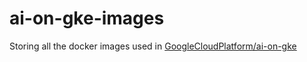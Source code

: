 # ai-on-gke-images
Storing all the docker images used in [GoogleCloudPlatform/ai-on-gke](https://github.com/GoogleCloudPlatform/ai-on-gke)
